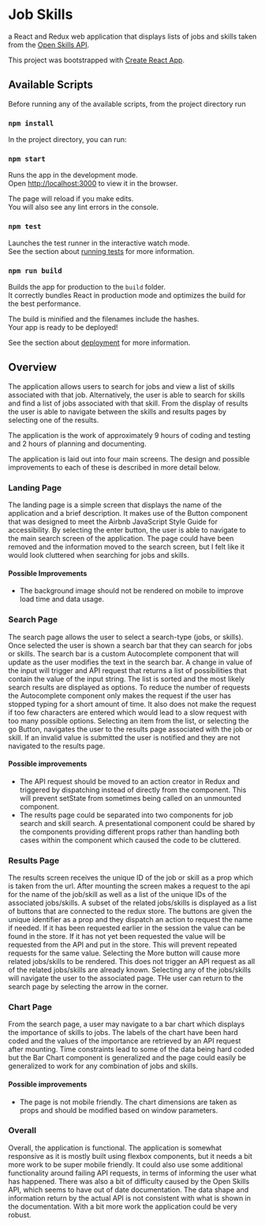 # Job Skills

a React and Redux web application that displays lists of jobs and skills taken from the [Open Skills API](https://github.com/workforce-data-initiative/skills-api).

This project was bootstrapped with [Create React App](https://github.com/facebook/create-react-app).

## Available Scripts

Before running any of the available scripts, from the project directory run 

### `npm install`

In the project directory, you can run:

### `npm start`

Runs the app in the development mode.<br>
Open [http://localhost:3000](http://localhost:3000) to view it in the browser.

The page will reload if you make edits.<br>
You will also see any lint errors in the console.

### `npm test`

Launches the test runner in the interactive watch mode.<br>
See the section about [running tests](https://facebook.github.io/create-react-app/docs/running-tests) for more information.

### `npm run build`

Builds the app for production to the `build` folder.<br>
It correctly bundles React in production mode and optimizes the build for the best performance.

The build is minified and the filenames include the hashes.<br>
Your app is ready to be deployed!

See the section about [deployment](https://facebook.github.io/create-react-app/docs/deployment) for more information.

## Overview

The application allows users to search for jobs and view a list of skills associated with that job. Alternatively, the user is able to search for skills and find a list of jobs associated with that skill. From the display of results the user is able to navigate between the skills and results pages by selecting one of the results.

The application is the work of approximately 9 hours of coding and testing and 2 hours of planning and documenting.

The application is laid out into four main screens. The design and possible improvements to each of these is described in more detail below.

### Landing Page

The landing page is a simple screen that displays the name of the application and a brief description. It makes use of the Button component that was designed to meet the Airbnb JavaScript Style Guide for accessibility. By selecting the enter button, the user is able to navigate to the main search screen of the application. The page could have been removed and the information moved to the search screen, but I felt like it would look cluttered when searching for jobs and skills.

#### Possible Improvements

* The background image should not be rendered on mobile to improve load time and data usage.

### Search Page

The search page allows the user to select a search-type (jobs, or skills). Once selected the user is shown a search bar that they can search for jobs or skills. The search bar is a custom Autocomplete component that will update as the user modifies the text in the search bar. A change in value of the input will trigger and API request that returns a list of possibilities that contain the value of the input string. The list is sorted and the most likely search results are displayed as options. To reduce the number of requests the Autocomplete component only makes the request if the user has stopped typing for a short amount of time. It also does not make the request if too few characters are entered which would lead to a slow request with too many possible options. Selecting an item from the list, or selecting the go Button, navigates the user to the results page associated with the job or skill. If an invalid value is submitted the user is notified and they are not navigated to the results page.

#### Possible improvements

* The API request should be moved to an action creator in Redux and triggered by dispatching instead of directly from the component. This will prevent setState from sometimes being called on an unmounted component.
* The results page could be separated into two components for job search and skill search. A presentational component could be shared by the components providing different props rather than handling both cases within the component which caused the code to be cluttered.

### Results Page 

The results screen receives the unique ID of the job or skill as a prop which is taken from the url. After mounting the screen makes a request to the api for the name of the job/skill as well as a list of the unique IDs of the associated jobs/skills. A subset of the related jobs/skills is displayed as a list of buttons that are connected to the redux store. The buttons are given the unique identifier as a prop and they dispatch an action to request the name if needed. If it has been requested earlier in the session the value can be found in the store. If it has not yet been requested the value will be requested from the API and put in the store. This will prevent repeated requests for the same value. Selecting the More button will cause more related jobs/skills to be rendered. This does not trigger an API request as all of the related jobs/skills are already known. Selecting any of the jobs/skills will navigate the user to the associated page. THe user can return to the search page by selecting the arrow in the corner.

### Chart Page

From the search page, a user may navigate to a bar chart which displays the importance of skills to jobs. The labels of the chart have been hard coded and the values of the importance are retrieved by an API request after mounting. Time constraints lead to some of the data being hard coded but the Bar Chart component is generalized and the page could easily be generalized to work for any combination of jobs and skills.

#### Possible improvements

* The page is not mobile friendly. The chart dimensions are taken as props and should be modified based on window parameters.

### Overall

Overall, the application is functional. The application is somewhat responsive as it is mostly built using flexbox components, but it needs a bit more work to be super mobile friendly. It could also use some additional functionality around failing API requests, in terms of informing the user what has happened. There was also a bit of difficulty caused by the Open Skills API, which seems to have out of date documentation. The data shape and information return by the actual API is not consistent with what is shown in the documentation. With a bit more work the application could be very robust.
